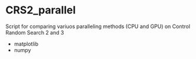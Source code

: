 # CRS2_parallel
Script for comparing variuos paralleling methods (CPU and GPU) on Control Random Search 2 and 3

- matplotlib
- numpy
